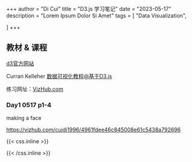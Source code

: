 +++
author = "Di Cui"
title = "D3.js 学习笔记"
date = "2023-05-17"
description = "Lorem Ipsum Dolor Si Amet"
tags = [
    "Data Visualization",

]
+++

## 教材 & 课程

[d3官方网站](https://d3js.org/)

Curran Kelleher  [数据可视化教程@基于D3.js](https://www.bilibili.com/video/BV1Yb411c7cM?p=4&spm_id_from=pageDriver&vd_source=aff71f9dc82b763304a211b19dcf20eb)

练习网址：[VizHub.com](https://vizhub.com/)


### Day1  0517 p1-4

making a face

https://vizhub.com/cuidi1996/4961fdee46c845008e61c5438a792696



{{< css.inline >}}

<style>
.canon { background: white; width: 100%; height: auto; }
</style>

{{< /css.inline >}}
